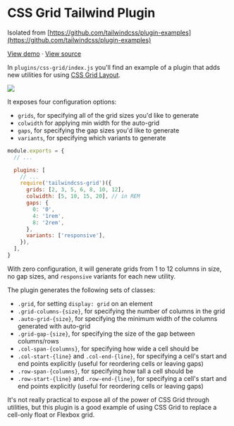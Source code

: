 # CSS Grid Tailwind Plugin

Isolated from [https://github.com/tailwindcss/plugin-examples](https://github.com/tailwindcss/plugin-examples)

[View demo](https://tailwindcss.github.io/plugin-examples/#css-grid) &middot; [View source](https://github.com/tailwindcss/plugin-examples/blob/master/plugins/css-grid/index.js)

In `plugins/css-grid/index.js` you'll find an example of a plugin that adds new utilities for using [CSS Grid Layout](https://developer.mozilla.org/en-US/docs/Web/CSS/CSS_Grid_Layout).

![](https://user-images.githubusercontent.com/4323180/37525015-fb5c78f2-2901-11e8-97be-18c66d12bf84.png)

It exposes four configuration options:

- `grids`, for specifying all of the grid sizes you'd like to generate
- `colwidth` for applying min width for the auto-grid
- `gaps`, for specifying the gap sizes you'd like to generate
- `variants`, for specifying which variants to generate

```js
module.exports = {
  // ...

  plugins: [
    // ...
    require('tailwindcss-grid')({
      grids: [2, 3, 5, 6, 8, 10, 12],
      colwidth: [5, 10, 15, 20], // in REM
      gaps: {
        0: '0',
        4: '1rem',
        8: '2rem',
      },
      variants: ['responsive'],
    }),
  ],
}
```

With zero configuration, it will generate grids from 1 to 12 columns in size, no gap sizes, and `responsive` variants for each new utility.

The plugin generates the following sets of classes:

- `.grid`, for setting `display: grid` on an element
- `.grid-columns-{size}`, for specifying the number of columns in the grid
- `.auto-grid-{size}`, for specifying the minimum width of the columns generated with auto-grid
- `.grid-gap-{size}`, for specifying the size of the gap between columns/rows
- `.col-span-{columns}`, for specifying how wide a cell should be
- `.col-start-{line}` and `.col-end-{line}`, for specifying a cell's start and end points explicitly (useful for reordering cells or leaving gaps)
- `.row-span-{columns}`, for specifying how tall a cell should be
- `.row-start-{line}` and `.row-end-{line}`, for specifying a cell's start and end points explicitly (useful for reordering cells or leaving gaps)

It's not really practical to expose all of the power of CSS Grid through utilities, but this plugin is a good example of using CSS Grid to replace a cell-only float or Flexbox grid.